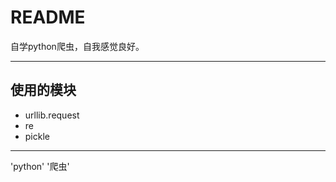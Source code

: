 README
============================================
自学python爬虫，自我感觉良好。

****
## 使用的模块
* urllib.request
* re
* pickle

****
'python' '爬虫'
